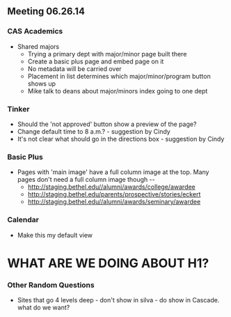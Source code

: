 ## Meeting 06.26.14

### CAS Academics
* Shared majors
    * Trying a primary dept with major/minor page built there
    * Create a basic plus page and embed page on it
    * No metadata will be carried over
    * Placement in list determines which major/minor/program button shows up
    * Mike talk to deans about major/minors index going to one dept

### Tinker
* Should the 'not approved' button show a preview of the page?
* Change default time to 8 a.m.? - suggestion by Cindy
* It's not clear what should go in the directions box - suggestion by Cindy

### Basic Plus
* Pages with 'main image' have a full column image at the top. Many pages don't need a full column image though --
    * http://staging.bethel.edu//alumni/awards/college/awardee
    * http://staging.bethel.edu/parents/prospective/stories/eckert
    * http://staging.bethel.edu//alumni/awards/seminary/awardee

### Calendar
* Make this my default view

# WHAT ARE WE DOING ABOUT H1?

### Other Random Questions
* Sites that go 4 levels deep - don't show in silva - do show in Cascade. what do we want?
